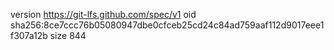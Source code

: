 version https://git-lfs.github.com/spec/v1
oid sha256:8ce7ccc76b05080947dbe0cfceb25cd24c84ad759aaf112d9017eee1f307a12b
size 844
